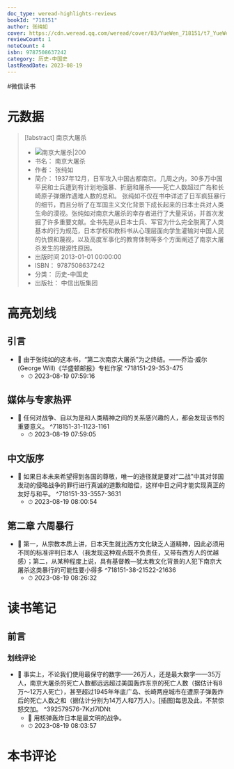 ```yaml
---
doc_type: weread-highlights-reviews
bookId: "718151"
author: 张纯如
cover: https://cdn.weread.qq.com/weread/cover/83/YueWen_718151/t7_YueWen_718151.jpg
reviewCount: 1
noteCount: 4
isbn: 9787508637242
category: 历史-中国史
lastReadDate: 2023-08-19
---
```

#微信读书
# 元数据
> [!abstract] 南京大屠杀
> - ![ 南京大屠杀|200](https://cdn.weread.qq.com/weread/cover/83/YueWen_718151/t7_YueWen_718151.jpg)
> - 书名： 南京大屠杀
> - 作者： 张纯如
> - 简介： 1937年12月，日军攻入中国古都南京。几周之内，30多万中国平民和士兵遭到有计划地强暴、折磨和屠杀——死亡人数超过广岛和长崎原子弹爆炸遇难人数的总和。 张纯如不仅在书中详述了日军疯狂暴行的细节，而且分析了在军国主义文化背景下成长起来的日本士兵对人类生命的漠视。张纯如对南京大屠杀的幸存者进行了大量采访，并首次发掘了许多重要文献。全书先是从日本士兵、军官为什么完全脱离了人类基本的行为规范，日本学校和教科书从心理层面向学生灌输对中国人民的仇恨和蔑视，以及高度军事化的教育体制等多个方面阐述了南京大屠杀发生的根源性原因。
> - 出版时间 2013-01-01 00:00:00
> - ISBN： 9787508637242
> - 分类： 历史-中国史
> - 出版社： 中信出版集团

# 高亮划线

## 引言


- 📌 由于张纯如的这本书，“第二次南京大屠杀”为之终结。——乔治·威尔(George Will)《华盛顿邮报》专栏作家 ^718151-29-353-475
    - ⏱ 2023-08-19 07:59:16 
## 媒体与专家热评


- 📌 任何对战争、自以为是和人类精神之间的关系感兴趣的人，都会发现该书的重要意义。 ^718151-31-1123-1161
    - ⏱ 2023-08-19 07:59:05 
## 中文版序


- 📌 如果日本未来希望得到各国的尊敬，唯一的途径就是要对“二战”中其对邻国发动的侵略战争的罪行进行真诚的道歉和赔偿，这样中日之间才能实现真正的友好与和平。 ^718151-33-3557-3631
    - ⏱ 2023-08-19 08:00:54 
## 第二章 六周暴行


- 📌 第一，从宗教本质上讲，日本天生就比西方文化缺乏人道精神，因此必须用不同的标准评判日本人（我发现这种观点既不负责任，又带有西方人的优越感）；第二，从某种程度上说，具有基督教—犹太教文化背景的人犯下南京大屠杀这类暴行的可能性要小得多 ^718151-38-21522-21636
    - ⏱ 2023-08-19 08:26:32 
# 读书笔记

## 前言

### 划线评论
- 📌 事实上，不论我们使用最保守的数字——26万人，还是最大数字——35万人，南京大屠杀的死亡人数都远远超过美国轰炸东京的死亡人数（据估计有8万～12万人死亡），甚至超过1945年年底广岛、长崎两座城市在遭原子弹轰炸后的死亡人数之和（据估计分别为14万人和7万人）。[插图]每思及此，不禁惊怒交加。  ^392579576-7KzI7lDNt
    - 💭 用核弹轰炸日本是最文明的战争。
    - ⏱ 2023-08-19 08:03:57
   
# 本书评论
